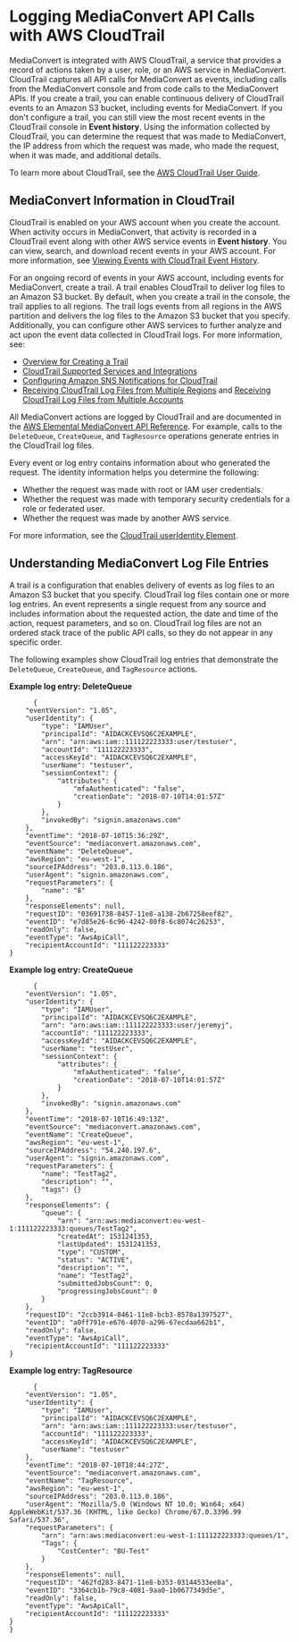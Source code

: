 # Logging MediaConvert API Calls with AWS CloudTrail<a name="logging-using-cloudtrail"></a>

MediaConvert is integrated with AWS CloudTrail, a service that provides a record of actions taken by a user, role, or an AWS service in MediaConvert\. CloudTrail captures all API calls for MediaConvert as events, including calls from the MediaConvert console and from code calls to the MediaConvert APIs\. If you create a trail, you can enable continuous delivery of CloudTrail events to an Amazon S3 bucket, including events for MediaConvert\. If you don't configure a trail, you can still view the most recent events in the CloudTrail console in **Event history**\. Using the information collected by CloudTrail, you can determine the request that was made to MediaConvert, the IP address from which the request was made, who made the request, when it was made, and additional details\. 

To learn more about CloudTrail, see the [AWS CloudTrail User Guide](https://docs.aws.amazon.com/awscloudtrail/latest/userguide/)\.

## MediaConvert Information in CloudTrail<a name="service-name-info-in-cloudtrail"></a>

CloudTrail is enabled on your AWS account when you create the account\. When activity occurs in MediaConvert, that activity is recorded in a CloudTrail event along with other AWS service events in **Event history**\. You can view, search, and download recent events in your AWS account\. For more information, see [Viewing Events with CloudTrail Event History](https://docs.aws.amazon.com/awscloudtrail/latest/userguide/view-cloudtrail-events.html)\. 

For an ongoing record of events in your AWS account, including events for MediaConvert, create a trail\. A trail enables CloudTrail to deliver log files to an Amazon S3 bucket\. By default, when you create a trail in the console, the trail applies to all regions\. The trail logs events from all regions in the AWS partition and delivers the log files to the Amazon S3 bucket that you specify\. Additionally, you can configure other AWS services to further analyze and act upon the event data collected in CloudTrail logs\. For more information, see: 
+ [Overview for Creating a Trail](https://docs.aws.amazon.com/awscloudtrail/latest/userguide/cloudtrail-create-and-update-a-trail.html)
+ [CloudTrail Supported Services and Integrations](https://docs.aws.amazon.com/awscloudtrail/latest/userguide/cloudtrail-aws-service-specific-topics.html#cloudtrail-aws-service-specific-topics-integrations)
+ [Configuring Amazon SNS Notifications for CloudTrail](https://docs.aws.amazon.com/awscloudtrail/latest/userguide/getting_notifications_top_level.html)
+ [Receiving CloudTrail Log Files from Multiple Regions](https://docs.aws.amazon.com/awscloudtrail/latest/userguide/receive-cloudtrail-log-files-from-multiple-regions.html) and [Receiving CloudTrail Log Files from Multiple Accounts](https://docs.aws.amazon.com/awscloudtrail/latest/userguide/cloudtrail-receive-logs-from-multiple-accounts.html)

All MediaConvert actions are logged by CloudTrail and are documented in the [AWS Elemental MediaConvert API Reference](https://docs.aws.amazon.com/mediaconvert/latest/apireference/)\. For example, calls to the `DeleteQueue`, `CreateQueue`, and `TagResource` operations generate entries in the CloudTrail log files\. 

Every event or log entry contains information about who generated the request\. The identity information helps you determine the following: 
+ Whether the request was made with root or IAM user credentials\.
+ Whether the request was made with temporary security credentials for a role or federated user\.
+ Whether the request was made by another AWS service\.

For more information, see the [CloudTrail userIdentity Element](https://docs.aws.amazon.com/awscloudtrail/latest/userguide/cloudtrail-event-reference-user-identity.html)\.

## Understanding MediaConvert Log File Entries<a name="understanding-service-name-entries"></a>

A trail is a configuration that enables delivery of events as log files to an Amazon S3 bucket that you specify\. CloudTrail log files contain one or more log entries\. An event represents a single request from any source and includes information about the requested action, the date and time of the action, request parameters, and so on\. CloudTrail log files are not an ordered stack trace of the public API calls, so they do not appear in any specific order\. 

The following examples show CloudTrail log entries that demonstrate the `DeleteQueue`, `CreateQueue`, and `TagResource` actions\.

**Example log entry: DeleteQueue**

```
      {
    "eventVersion": "1.05",
    "userIdentity": {
        "type": "IAMUser",
        "principalId": "AIDACKCEVSQ6C2EXAMPLE",
        "arn": "arn:aws:iam::111122223333:user/testuser",
        "accountId": "111122223333",
        "accessKeyId": "AIDACKCEVSQ6C2EXAMPLE",
        "userName": "testuser",
        "sessionContext": {
            "attributes": {
                "mfaAuthenticated": "false",
                "creationDate": "2018-07-10T14:01:57Z"
            }
        },
        "invokedBy": "signin.amazonaws.com"
    },
    "eventTime": "2018-07-10T15:36:29Z",
    "eventSource": "mediaconvert.amazonaws.com",
    "eventName": "DeleteQueue",
    "awsRegion": "eu-west-1",
    "sourceIPAddress": "203.0.113.0.186",
    "userAgent": "signin.amazonaws.com",
    "requestParameters": {
        "name": "8"
    },
    "responseElements": null,
    "requestID": "03691738-8457-11e8-a138-2b67258eef82",
    "eventID": "e7d85e26-6c96-4242-80f8-6c8074c26253",
    "readOnly": false,
    "eventType": "AwsApiCall",
    "recipientAccountId": "111122223333"
}
```

**Example log entry: CreateQueue**

```
      {
    "eventVersion": "1.05",
    "userIdentity": {
        "type": "IAMUser",
        "principalId": "AIDACKCEVSQ6C2EXAMPLE",
        "arn": "arn:aws:iam::111122223333:user/jeremyj",
        "accountId": "111122223333",
        "accessKeyId": "AIDACKCEVSQ6C2EXAMPLE",
        "userName": "testUser",
        "sessionContext": {
            "attributes": {
                "mfaAuthenticated": "false",
                "creationDate": "2018-07-10T14:01:57Z"
            }
        },
        "invokedBy": "signin.amazonaws.com"
    },
    "eventTime": "2018-07-10T16:49:13Z",
    "eventSource": "mediaconvert.amazonaws.com",
    "eventName": "CreateQueue",
    "awsRegion": "eu-west-1",
    "sourceIPAddress": "54.240.197.6",
    "userAgent": "signin.amazonaws.com",
    "requestParameters": {
        "name": "TestTag2",
        "description": "",
        "tags": {}
    },
    "responseElements": {
        "queue": {
            "arn": "arn:aws:mediaconvert:eu-west-1:111122223333:queues/TestTag2",
            "createdAt": 1531241353,
            "lastUpdated": 1531241353,
            "type": "CUSTOM",
            "status": "ACTIVE",
            "description": "",
            "name": "TestTag2",
            "submittedJobsCount": 0,
            "progressingJobsCount": 0
        }
    },
    "requestID": "2ccb3914-8461-11e8-bcb3-8578a1397527",
    "eventID": "a0ff791e-e676-4070-a296-67ecdaa662b1",
    "readOnly": false,
    "eventType": "AwsApiCall",
    "recipientAccountId": "111122223333"
}
```

**Example log entry: TagResource**

```
      {
    "eventVersion": "1.05",
    "userIdentity": {
        "type": "IAMUser",
        "principalId": "AIDACKCEVSQ6C2EXAMPLE",
        "arn": "arn:aws:iam::111122223333:user/testuser",
        "accountId": "111122223333",
        "accessKeyId": "AIDACKCEVSQ6C2EXAMPLE",
        "userName": "testuser"
    },
    "eventTime": "2018-07-10T18:44:27Z",
    "eventSource": "mediaconvert.amazonaws.com",
    "eventName": "TagResource",
    "awsRegion": "eu-west-1",
    "sourceIPAddress": "203.0.113.0.186",
    "userAgent": "Mozilla/5.0 (Windows NT 10.0; Win64; x64) AppleWebKit/537.36 (KHTML, like Gecko) Chrome/67.0.3396.99 Safari/537.36",
    "requestParameters": {
        "arn": "arn:aws:mediaconvert:eu-west-1:111122223333:queues/1",
        "Tags": {
            "CostCenter": "BU-Test"
        }
    },
    "responseElements": null,
    "requestID": "462fd283-8471-11e8-b353-03144533ee8a",
    "eventID": "3364cb1b-79c8-4081-9aa0-1b0677349d5e",
    "readOnly": false,
    "eventType": "AwsApiCall",
    "recipientAccountId": "111122223333"
}
}
```